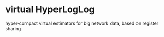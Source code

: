 # virtual HyperLogLog
hyper-compact virtual estimators for big network data, based on register sharing
